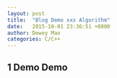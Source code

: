 ```yaml
---
layout: post
title:  "Blog Demo xxx Algorithm"
date:   2015-10-01 23:36:51 +0800
author: Dewey Mao
categories: C/C++
---
```


## 1 Demo Demo




